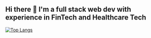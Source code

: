 ## Hi there 👋 I'm a full stack web dev with experience in FinTech and Healthcare Tech

[![Top Langs](https://github-readme-stats.vercel.app/api/top-langs/?username=zeepk&show_icons=true&theme=dark&hide=tcl,html,css,powershell,scss,shaderlab)](https://github.com/anuraghazra/github-readme-stats)
